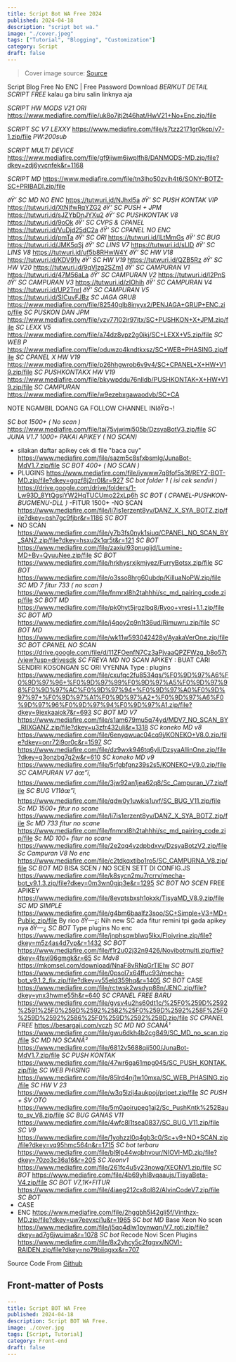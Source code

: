 ```yaml
---
title: Script Bot WA Free 2024
published: 2024-04-18
description: "script bot wa."
image: "./cover.jpeg"
tags: ["Tutorial", "Blogging", "Customization"]
category: Script
draft: false
---
```


> Cover image source: [Source](https://image.civitai.com/xG1nkqKTMzGDvpLrqFT7WA/208fc754-890d-4adb-9753-2c963332675d/width=2048/01651-1456859105-(colour_1.5),girl,_Blue,yellow,green,cyan,purple,red,pink,_best,8k,UHD,masterpiece,male%20focus,%201boy,gloves,%20ponytail,%20long%20hair,.jpeg)

Script Blog Free No ENC | Free Password Download
*BERIKUT DETAIL SCRIPT FREE*
kalau ga biru salin linknya aja

*SCRIPT HW MODS V21 ORI*
https://www.mediafire.com/file/uk8o7jtj2t46hat/HwV21+No+Enc.zip/file

*SCRIPT SC V7 LEXXY*
https://www.mediafire.com/file/s7tzz2171gr0kcp/v7-1.zip/file
*PW:200sub*

*SCRIPT MULTI DEVICE*
https://www.mediafire.com/file/gf9jiwm6iwplfh8/DANMODS-MD.zip/file?dkey=zdj6yvcnfek&r=1168

*SCRIPT MD*
https://www.mediafire.com/file/tn3lho50zvih4t6/SONY-BOTZ-SC+PRIBADI.zip/file

*ðŸ’ SC MD NO ENC*
https://tutwuri.id/NJhxl5a
*ðŸ’ SC PUSH KONTAK VIP*
https://tutwuri.id/XtNjfwRqYZG2
*ðŸ’ SC PUSH + JPM*
https://tutwuri.id/sJZYbDnJYXu2
*ðŸ’ SC PUSHKONTAK V8*
https://tutwuri.id/9oOk
*ðŸ’ SC CVPS & CPANEL*
https://tutwuri.id/VuDjd25dC2a
*ðŸ’ SC CPANEL NO ENC*
https://tutwuri.id/pmTa
*ðŸ’ SC ORI*
https://tutwuri.id/lLtMmGs
*ðŸ’ SC BUG*
https://tutwuri.id/JMK5qSj
*ðŸ’ SC LINS V7*
https://tutwuri.id/sLlD
*ðŸ’ SC LINS V8*
https://tutwuri.id/uf5b8RHwW4Y
*ðŸ’ SC HW V18*
https://tutwuri.id/KDV91y
*ðŸ’ SC HW V19*
https://tutwuri.id/QZB5Rz
*ðŸ’ SC HW V20*
https://tutwuri.id/9qVlzg2SZm1
*ðŸ’ SC CAMPURAN V1*
https://tutwuri.id/47M56aLa
*ðŸ’ SC CAMPURAN V2*
https://tutwuri.id/l2PnS
*ðŸ’ SC CAMPURAN V3*
https://tutwuri.id/zIOhih
*ðŸ’ SC CAMPURAN V4*
https://tutwuri.id/UP2TnrI
*ðŸ’ SC CAMPURAN V5*
https://tutwuri.id/SICuvFJBz
*SC JAGA GRUB*
https://www.mediafire.com/file/82540glb8inyyx2/PENJAGA+GRUP+ENC.zip/file
*SC PUSKON DAN JPM*
https://www.mediafire.com/file/vzv77l02ir97itx/SC+PUSHKON+X+JPM.zip/file
*SC LEXX V5*
https://www.mediafire.com/file/a74dz8vpz2g0ikj/SC+LEXX+V5.zip/file
*SC WEB P*
https://www.mediafire.com/file/oduwzo4kndtkxsz/SC+WEB+PHASING.zip/file
*SC CPANEL X HW V19*
https://www.mediafire.com/file/p26hhgwrob6v9v4/SC+CPANEL+X+HW+V19.zip/file
*SC PUSHKONTAKX HW V19*
https://www.mediafire.com/file/bkywpddu76nlldb/PUSHKONTAK+X+HW+V19.zip/file
*SC CAMPURAN*
https://www.mediafire.com/file/w9ezebxgawaodvb/SC+CA

NOTE NGAMBIL DOANG GA FOLLOW CHANNEL INIðŸ¤¬!

*SC bot 1500+ ( No scan )*
https://www.mediafire.com/file/taj75vjwimi505b/DzsyaBotV3.zip/file
*SC JUNA V1.7 1000+ PAKAI APIKEY ( NO SCAN)*
- silakan daftar apikey cek di file "baca cuy"
https://www.mediafire.com/file/sazm5c8sfxbsmlg/JunaBot-MdV1.7.zip/file
*SC BOT 400+ ( NO SCAN )*
- PLUGINS
https://www.mediafire.com/file/iywww7q8fof5s3f/REYZ-BOT-MD.zip/file?dkey=ggzf8j2rr0l&r=927
*SC bot folder 1 ( isi cek sendiri )*
https://drive.google.com/drive/folders/1-Lw93D_8YtQgsiYW2HqTUCUmo22xLp6h
*SC BOT ( CPANEL-PUSHKON-BUGMENU-DLL )*
-FITUR 1500+
-NO SCAN
https://www.mediafire.com/file/li7is1erzent8yv/DANZ_X_SYA_BOTZ.zip/file?dkey=psh7gc9fjbr&r=1186
*SC BOT*
- NO SCAN
https://www.mediafire.com/file/y7b3fs0nyk1siuq/CPANEL_NO_SCAN_BY_SANZ.zip/file?dkey=hsxu2k1qr5t&r=121
*SC BOT*
https://www.mediafire.com/file/zaxiul93pnugijd/Lumine-MD+By+QyuuNee.zip/file
*SC BOT*
https://www.mediafire.com/file/hrkhysrxjkmjyez/FurryBotsx.zip/file
*SC BOT*
https://www.mediafire.com/file/o3sso8hrg60ubdp/KilluaNoPW.zip/file
*SC MD 7 fitur 733 ( no scan )*
https://www.mediafire.com/file/fnmrxl8h2tahhhi/sc_md_pairing_code.zip/file
*SC BOT MD*
https://www.mediafire.com/file/pk0hyt5jrgzlbq8/Ryoo+vresi+1.1.zip/file
*SC BOT MD*
https://www.mediafire.com/file/j4qoy2p9n1t36ud/Rimuwru.zip/file
*SC BOT MD*
https://www.mediafire.com/file/wk11w593042428y/AyakaVerOne.zip/file
*SC BOT CPANEL NO SCAN*
https://drive.google.com/file/d/11ZFOenfN7Cz3aPjvaaQPZFWzg_b8o57t/view?usp=drivesdk
*SC FREYA MD NO SCAN*
APIKEY : BUAT CARI SENDIRI KOSONGAN
SC ORI VYENNA
Type : plugins
https://www.mediafire.com/file/cxufqc2fu8534qs/%F0%9D%97%A6%F0%9D%97%96+%F0%9D%97%99%F0%9D%97%A5%F0%9D%97%98%F0%9D%97%AC%F0%9D%97%94+%F0%9D%97%A0%F0%9D%97%97+%F0%9D%97%A1%F0%9D%97%A2+%F0%9D%97%A6%F0%9D%97%96%F0%9D%97%94%F0%9D%97%A1.zip/file?dkey=9iexkaaiok7&r=693
*SC BOT MD V7* 
https://www.mediafire.com/file/s1am679mu5q74yd/MDV7_NO_SCAN_BY_RIIXGANZ.zip/file?dkey=u3zfr432ulj&r=1318
*SC koneko MD v8*
https://www.mediafire.com/file/6enyqwuac04cq9j/KONEKO+V8.0.zip/file?dkey=onr72i9or0c&r=1597
*SC*
https://www.mediafire.com/file/dz9wxk946tq6yli/DzsyaAllinOne.zip/file?dkey=q3onzbg7q2w&r=610
*SC koneko MD v9*
https://www.mediafire.com/file/5rfgbfgnz39s2s5/KONEKO+V9.0.zip/file
*SC CAMPURAN V7 âœ”ï¸*
https://www.mediafire.com/file/3jw92an1jea62q8/Sc_Campuran_V7.zip/file
*SC BUG V11âœ”ï¸*
https://www.mediafire.com/file/qdw0y1uwkis1uvf/SC_BUG_V11.zip/file
*Sc MD 1500+ fitur no scane*
https://www.mediafire.com/file/li7is1erzent8yv/DANZ_X_SYA_BOTZ.zip/file
*Sc MD 733 fitur no scane*
https://www.mediafire.com/file/fnmrxl8h2tahhhi/sc_md_pairing_code.zip/file
*Sc MD 100+ fitur no scane*
https://www.mediafire.com/file/2e2qq4vzdpbdxvv/DzsyaBotzV2.zip/file
*Sc Campuran V8 No enc*
https://www.mediafire.com/file/c2tdkqxtibo1ro5/SC_CAMPURNA_V8.zip/file
*SC BOT MD*
BISA SCEN / NO SCEN SETT DI CONFIG.JS
https://www.mediafire.com/file/k8sycn2mu7rcrrv/mecha-bot_v9.1.3.zip/file?dkey=0m3wn0gjp3e&r=1295
*SC BOT NO SCEN*
FREE APIKEY
https://www.mediafire.com/file/8evptsbxsh1okxk/TisyaMD_V8.9.zip/file
*SC MD SIMPLE*
https://www.mediafire.com/file/g4bm6baalfz3soo/SC+Simple+V3+MD+Public.zip/file
By rioo ðŸ—¿:
Nih new SC ada fitur remini tpi gada apikey nya ðŸ—¿
*SC BOT*
Type plugins
No enc
https://www.mediafire.com/file/jnphsqwblwq5lkx/Floiyrine.zip/file?dkey=m5z4as4d7vp&r=1432
*SC BOT*
https://www.mediafire.com/file/f1r2u02j32n9426/Novibotmulti.zip/file?dkey=4fsvj96gmgk&r=65
*Sc Mdv8*
https://mkomsel.com/download/NnaF8vRNqGrTIEIw
*SC BOT*
https://www.mediafire.com/file/0psol7x64ffuc93/mecha-bot_v9.1.2_fix.zip/file?dkey=v55eld359hq&r=1405
*SC BOT*
CASE
https://www.mediafire.com/file/rctwsk2wsdyp88n/JENC.zip/file?dkey=ynx3hwme55h&r=640
*SC CPANEL FREE BARU*
https://www.mediafire.com/file/gysv4u2hs60dt1c/%25F0%259D%2592%2591%25F0%259D%2592%2582%25F0%259D%2592%258F%25F0%259D%2592%2586%25F0%259D%2592%258D.zip/file
*SC CPANEL FREE*
https://besargaji.com/vczh
*SC MD NO SCANÂ¹*
https://www.mediafire.com/file/gwu6dkh4b2cg849/SC_MD_no_scan.zip/file
*SC MD NO SCANÂ²*
https://www.mediafire.com/file/6812v5688qij500/JunaBot-MdV1.7.zip/file
*SC PUSH KONTAK*
https://www.mediafire.com/file/47wr6ga61mpg045/SC_PUSH_KONTAK.zip/file
*SC WEB PHISING*
https://www.mediafire.com/file/85lrd4nj1w10mxa/SC_WEB_PHASING.zip/file
*SC HW V 23*
https://www.mediafire.com/file/w3q5lzij4aukpoj/pripet.zip/file
*SC PUSH + SV OTO*
https://www.mediafire.com/file/5m0aoirupeg1aj2/Sc_PushKntk%252Bauto_sv_V8.zip/file
*SC BUG GANAS V11*
https://www.mediafire.com/file/4wfc8l1tsea0837/SC_BUG_V11.zip/file
*SC V9*
https://www.mediafire.com/file/1yohzzl0q4gb3c0/Sc+v9+NO+SCAN.zip/file?dkey=vq95hmc564n&r=1715
*SC bot terbaru*
https://www.mediafire.com/file/bl9lp44wqbhvour/NIOVI-MD.zip/file?dkey=70zo3c36a16&r=205
*SC Xeonv1*
https://www.mediafire.com/file/261fc4u5y23nowg/XEONV1.zip/file
*SC BOT*
https://www.mediafire.com/file/4b69yhl8vqaaujs/TisyaBeta-V4.zip/file
*SC BOT V7_1K+FITUR*
https://www.mediafire.com/file/4iaeg212cx8ol82/AlvinCodeV7.zip/file
*SC BOT*
- CASE 
- ENC
https://www.mediafire.com/file/2hggbh5l42gli5f/Vinthzx-MD.zip/file?dkey=uw7eevxci1u&r=1965
*SC bot MD*
Base Xeon
No scen
https://www.mediafire.com/file/j5qo4dlw1pynwqn/V7_roti.zip/file?dkey=ad7g6jwuima&r=1078
*SC bot*
Recode Novi
Scen
Plugins
https://www.mediafire.com/file/8x2yhcy5c2fqgvx/NOVI-RAIDEN.zip/file?dkey=no79biiqgxx&r=707

Source Code From [Github](github.com)

## Front-matter of Posts

```yaml
---
title: Script BOT WA Free
published: 2024-04-18
description: Script BOT WA Free.
image: ./cover.jpg
tags: [Script, Tutorial]
category: Front-end
draft: false
---
```
